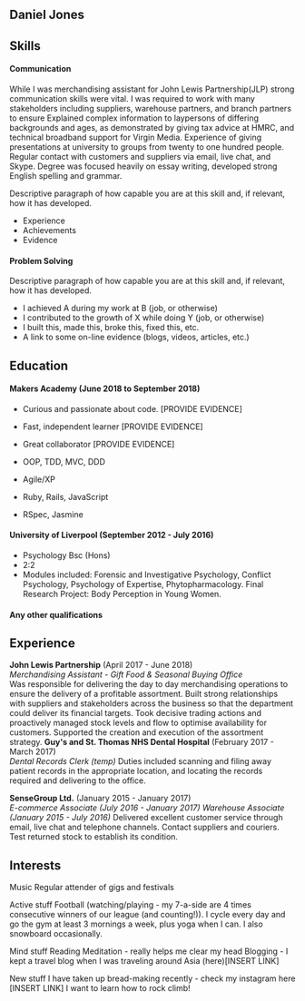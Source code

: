 ## Daniel Jones

## Skills

#### Communication
While I was merchandising assistant for John Lewis Partnership(JLP) strong communication skills were vital. I was required to work with many stakeholders including suppliers, warehouse partners, and branch partners to ensure
Explained complex information to laypersons of differing backgrounds and ages, as demonstrated by giving tax advice at HMRC, and technical broadband support for Virgin Media.
Experience of giving presentations at university to groups from twenty to one hundred people.
Regular contact with customers and suppliers via email, live chat, and Skype.
Degree was focused heavily on essay writing, developed strong English spelling and grammar.

Descriptive paragraph of how capable you are at this skill and, if relevant, how it has developed.

- Experience
- Achievements
- Evidence

#### Problem Solving

Descriptive paragraph of how capable you are at this skill and, if relevant, how it has developed.

- I achieved A during my work at B (job, or otherwise)
- I contributed to the growth of X while doing Y (job, or otherwise)
- I built this, made this, broke this, fixed this, etc.
- A link to some on-line evidence (blogs, videos, articles, etc.)

## Education

#### Makers Academy (June 2018 to September 2018)

- Curious and passionate about code. [PROVIDE EVIDENCE]
- Fast, independent learner [PROVIDE EVIDENCE]
- Great collaborator [PROVIDE EVIDENCE]

- OOP, TDD, MVC, DDD
- Agile/XP
- Ruby, Rails, JavaScript
- RSpec, Jasmine

#### University of Liverpool (September 2012 - July 2016)

- Psychology Bsc (Hons)
- 2:2
- Modules included: Forensic and Investigative Psychology, Conflict Psychology, Psychology of Expertise, Phytopharmacology.
Final Research Project: Body Perception in Young Women.

#### Any other qualifications

## Experience

**John Lewis Partnership** (April 2017 - June 2018)    
*Merchandising Assistant - Gift Food & Seasonal Buying Office*  
Was responsible for delivering the day to day merchandising operations to ensure the delivery of a profitable assortment. Built strong relationships with suppliers and stakeholders across the business so that the department could deliver its financial targets. Took decisive trading actions and proactively managed stock levels and flow to optimise availability for customers. Supported the creation and execution of the assortment strategy.
**Guy's and St. Thomas NHS Dental Hospital** (February 2017 - March 2017)   
*Dental Records Clerk (temp)*
Duties included scanning and filing away patient records in the appropriate location, and locating the records required and delivering to the office.

**SenseGroup Ltd.** (January 2015 - January 2017)   
*E-commerce Associate (July 2016 - January 2017)*
*Warehouse Associate (January 2015 - July 2016)*
Delivered excellent customer service through email, live chat and telephone channels. Contact suppliers and couriers.
Test returned stock to establish its condition.

## Interests
Music
Regular attender of gigs and festivals

Active stuff
Football (watching/playing - my 7-a-side are 4 times consecutive winners of our league (and counting!)).
I cycle every day and go the gym at least 3 mornings a week, plus yoga when I can.
I also snowboard occasionally.

Mind stuff
Reading
Meditation - really helps me clear my head
Blogging - I kept a travel blog when I was traveling around Asia (here)[INSERT LINK]

New stuff
I have taken up bread-making recently - check my instagram here [INSERT LINK]
I want to learn how to rock climb!
